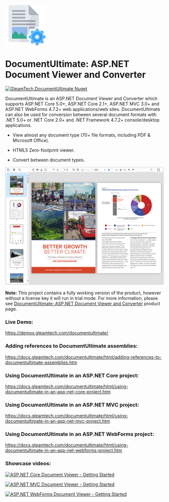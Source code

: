 ![DocumentUltimate Logo](documentultimate-logo.png)
#  DocumentUltimate: ASP.NET Document Viewer and Converter
[![GleamTech.DocumentUltimate Nuget](https://img.shields.io/nuget/v/GleamTech.DocumentUltimate)](https://www.nuget.org/packages/GleamTech.DocumentUltimate/ "GleamTech.DocumentUltimate Nuget")

DocumentUltimate is an ASP.NET Document Viewer and Converter
which supports ASP.NET Core 5.0+, ASP.NET Core 2.1+, ASP.NET MVC 3.0+ and ASP.NET WebForms 4.7.2+ web applications/web sites.
DocumentUltimate can also be used for conversion between several document formats
with .NET 5.0+ or .NET Core 2.0+ and .NET Framework 4.7.2+ console/desktop applications.

- View almost any document type (70+ file formats, including PDF & Microsoft Office).

- HTML5 Zero-footprint viewer.

- Convert between document types.

![ASP.NET Document Viewer](documentultimate.png)

**Note:** This project contains a fully working version of the product, however without a license key it will run in trial mode. For more information, please see [DocumentUltimate: ASP.NET Document Viewer and Converter](http://www.gleamtech.com/documentultimate) product page.

### Live Demo:
https://demos.gleamtech.com/documentultimate/

### Adding references to DocumentUltimate assemblies:
https://docs.gleamtech.com/documentultimate/html/adding-references-to-documentultimate-assemblies.htm

### Using DocumentUltimate in an ASP.NET Core project:
https://docs.gleamtech.com/documentultimate/html/using-documentultimate-in-an-asp-net-core-project.htm

### Using DocumentUltimate in an ASP.NET MVC project:
https://docs.gleamtech.com/documentultimate/html/using-documentultimate-in-an-asp-net-mvc-project.htm

### Using DocumentUltimate in an ASP.NET WebForms project:
https://docs.gleamtech.com/documentultimate/html/using-documentultimate-in-an-asp-net-webforms-project.htm

### Showcase videos:
[![ASP.NET Core Document Viewer - Getting Started](https://i.ytimg.com/vi/JeX0SWaFlow/maxresdefault.jpg)](https://youtu.be/JeX0SWaFlow "ASP.NET Core Document Viewer - Getting Started")

[![ASP.NET MVC Document Viewer - Getting Started](https://i.ytimg.com/vi/YZGlpt--g6Q/maxresdefault.jpg)](https://youtu.be/YZGlpt--g6Q "ASP.NET MVC Document Viewer - Getting Started")

[![ASP.NET WebForms Document Viewer - Getting Started](https://i.ytimg.com/vi/81cNNKmAwdQ/maxresdefault.jpg)](https://youtu.be/81cNNKmAwdQ "ASP.NET WebForms Document Viewer - Getting Started")
